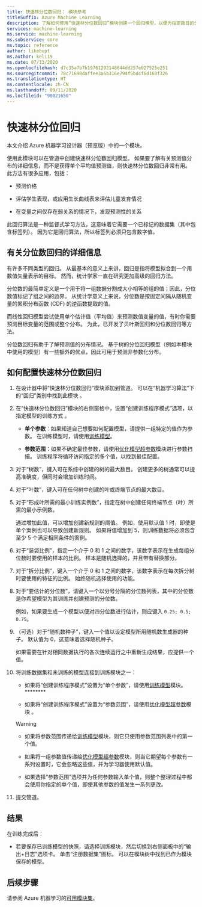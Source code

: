 ```yaml
---
title: 快速林分位数回归： 模块参考
titleSuffix: Azure Machine Learning
description: 了解如何使用“快速林分位数回归”模块创建一个回归模型，以便为指定数目的分位数预测值。
services: machine-learning
ms.service: machine-learning
ms.subservice: core
ms.topic: reference
author: likebupt
ms.author: keli19
ms.date: 07/13/2020
ms.openlocfilehash: d7c35a7b7b19761202148644dd257e027525e251
ms.sourcegitcommit: 78c71698daffee3a6b316e794f5bdcf6d160f326
ms.translationtype: HT
ms.contentlocale: zh-CN
ms.lasthandoff: 09/11/2020
ms.locfileid: "90021650"
---
```

# <a name="fast-forest-quantile-regression"></a>快速林分位回归

本文介绍 Azure 机器学习设计器（预览版）中的一个模块。

使用此模块可以在管道中创建快速林分位数回归模型。 如果要了解有关预测值分布的详细信息，而不是获得单个平均值预测值，则快速林分位数回归非常有用。 此方法有很多应用，包括：  
  
- 预测价格  
  
- 评估学生表现，或应用生长曲线表来评估儿童发育情况  
  
- 在变量之间仅存在弱关系的情况下，发现预测性的关系  
  
此回归算法是一种监督式学习方法，这意味着它需要一个已标记的数据集（其中包含标签列）。 因为它是回归算法，所以标签列必须只包含数字值。

## <a name="more-about-quantile-regression"></a>有关分位数回归的详细信息

有许多不同类型的回归。 从最基本的意义上来讲，回归是指将模型拟合到一个用数值矢量表示的目标。 然而，统计学家一直在研究更加高级的回归方法。

分位数的最简单定义是一个用于将一组数据分割成大小相等的组的值；因此，分位数值标记了组之间的边界。 从统计学意义上来说，分位数是按固定间隔从随机变量的累积分布函数 (CDF) 的逆函数提取的值。

而线性回归模型尝试使用单个估计值（平均值）来预测数值变量的值，有时你需要预测目标变量的范围或整个分布。 为此，已开发了贝叶斯回归和分位数回归等方法。

分位数回归有助于了解预测值的分布情况。 基于树的分位回归模型（例如本模块中使用的模型）有一些额外的优点，因此可用于预测非参数化分布。

  
## <a name="how-to-configure-fast-forest-quantile-regression"></a>如何配置快速林分位数回归

1. 在设计器中将“快速林分位数回归”模块添加到管道。 可以在“机器学习算法”下的“回归”类别中找到此模块 。

2. 在“快速林分位数回归”模块的右侧窗格中，设置“创建训练程序模式”选项，以指定模型的训练方式 。  
  
    - **单个参数**：如果知道自己想要如何配置模型，请提供一组特定的值作为参数。 在训练模型时，请使用[训练模型](train-model.md)。
  
    - **参数范围**：如果不确定最佳参数，请使用[优化模型超参数](tune-model-hyperparameters.md)模块进行参数扫描。 训练程序将循环访问指定的多个值，以找到最佳配置。

3. 对于“树数”，键入可在系综中创建的树的最大数目。 创建更多的树通常可以提高准确度，但同时会增加训练时间。  

4. 对于“叶数”，键入可在任何树中创建的叶或终端节点的最大数目。  

5. 对于“形成叶所需的最小训练实例数”，指定在树中创建任何终端节点（叶）所需的最小示例数。  
  
     通过增加此值，可以增加创建新规则的阈值。 例如，使用默认值 1 时，即使是单个案例也可以导致创建新规则。 如果将值增加到 5，则训练数据将必须包含至少 5 个满足相同条件的案例。

6. 对于“装袋比例”，指定一个介于 0 和 1 之间的数字，该数字表示在生成每组分位数时要使用的样本的比例。 样本是随机选择的，并且带有替换部分。

7. 对于“拆分比例”，键入一个介于 0 和 1 之间的数字，该数字表示在每次拆分树时要使用的特征的比例。 始终随机选择使用的功能。

8. 对于“要估计的分位数”，请键入一个以分号分隔的分位数列表，其中的分位数是你希望模型为其训练并创建预测的分位数。
  
     例如，如果要生成一个模型以便对四分位数进行估计，则应键入 `0.25; 0.5; 0.75`。  

9. （可选）对于“随机数种子”，键入一个值以设定模型所用随机数生成器的种子。  默认值为 0，这意味着选择随机种子。
  
     如果需要在针对相同数据执行的各次连续运行之中重新生成结果，应提供一个值。  

10. 将训练数据集和未训练的模型连接到训练模块之一： 

    - 如果将“创建训练程序模式”设置为“单个参数”，请使用[训练模型](train-model.md)模块。********

    - 如果将“创建训练程序模式”设置为“参数范围”，请使用[优化模型超参数](tune-model-hyperparameters.md)模块 。

    > [!WARNING]
    > 
    > - 如果将参数范围传递给[训练模型](train-model.md)模块，则它只使用参数范围列表中的第一个值。
    > 
    > - 如果将一组参数值传递给[优化模型超参数](tune-model-hyperparameters.md)模块，则当它期望每个参数有一系列设置时，它会忽略这些值，并为学习器使用默认值。
    > 
    > - 如果选择“参数范围”选项并为任何参数输入单个值，则整个整理过程中都会使用你指定的单个值，即使其他参数的值发生一系列更改。

11. 提交管道。

## <a name="results"></a>结果

在训练完成后：

+ 若要保存已训练模型的快照，请选择训练模块，然后切换到右侧面板中的“输出+日志”选项卡。 单击“注册数据集”图标。  可以在模块树中找到已作为模块保存的模型。

## <a name="next-steps"></a>后续步骤

请参阅 Azure 机器学习的[可用模块集](module-reference.md)。
